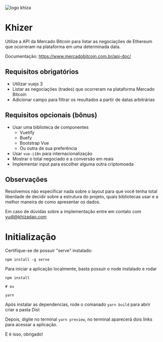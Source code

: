 ![logo khiza](img/LOGO_KHIZA_09.png)

# Khizer

Utilize a API da Mercado Bitcoin para listar as negociações de Ethereum que ocorreram na plataforma em uma determinada data.

Documentação:
https://www.mercadobitcoin.com.br/api-doc/

## Requisitos obrigatórios

- Utilizar vuejs 3
- Listar as negociações (trades) que ocorreram na plataforma Mercado Bitcoin
- Adicionar campo para filtrar os resultados a partir de datas arbitrárias

## Requisitos opcionais (bônus)

- Usar uma biblioteca de componentes
    - Vuetify
    - Buefy
    - Bootstrap Vue
    - Ou outra de sua preferência
- Usar `vue-i18n` para internacionalização
- Mostrar o total negociado e a conversão em reais
- Implementar input para escolher alguma outra criptomoeda

## Observações

Resolvemos não especificar nada sobre o layout para que você tenha total liberdade de decidir sobre a estrutura do projeto, quais bibliotecas usar e a melhor maneira de como apresentar os dados.

Em caso de dúvidas sobre a implementação entre em contato com yudi@khizadao.com

# Initialização

Certifique-se de possuir "serve" instalado:

`npm install -g serve`

Para iniciar a aplicação localmente, basta possuir o node instalado e rodar

```
npm install

# ou

yarn

```

Após instalar as dependencias, rode o comanado `yarn build` para abrir criar a pasta Dist

Depois, digite no terminal `yarn preview`, no terminal aparecerá dois links para acessar a aplicação. 

E é isso, obrigado!